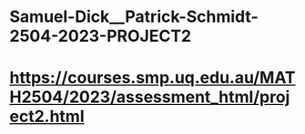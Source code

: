 # Samuel-Dick__Patrick-Schmidt-2504-2023-PROJECT2
# https://courses.smp.uq.edu.au/MATH2504/2023/assessment_html/project2.html
